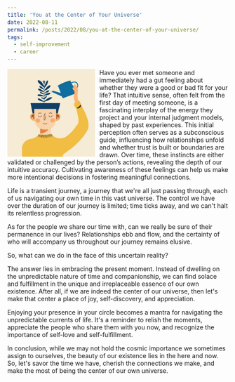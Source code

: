 ```yaml
---
title: 'You at the Center of Your Universe'
date: 2022-08-11
permalink: /posts/2022/08/you-at-the-center-of-your-universe/
tags:
  - self-improvement
  - career
---
```


<img width="200" alt="self-importance" src="/images/posts/you-at-the-center-of-your-universe.png" style="float: left; margin-right: 10px;" /> Have you ever met someone and immediately had a gut feeling about whether they were a good or bad fit for your life? That intuitive sense, often felt from the first day of meeting someone, is a fascinating interplay of the energy they project and your internal judgment models, shaped by past experiences. This initial perception often serves as a subconscious guide, influencing how relationships unfold and whether trust is built or boundaries are drawn. Over time, these instincts are either validated or challenged by the person’s actions, revealing the depth of our intuitive accuracy. Cultivating awareness of these feelings can help us make more intentional decisions in fostering meaningful connections.

Life is a transient journey, a journey that we're all just passing through, each of us navigating our own time in this vast universe. The control we have over the duration of our journey is limited; time ticks away, and we can't halt its relentless progression.

As for the people we share our time with, can we really be sure of their permanence in our lives? Relationships ebb and flow, and the certainty of who will accompany us throughout our journey remains elusive.

So, what can we do in the face of this uncertain reality?

The answer lies in embracing the present moment. Instead of dwelling on the unpredictable nature of time and companionship, we can find solace and fulfillment in the unique and irreplaceable essence of our own existence. After all, if we are indeed the center of our universe, then let's make that center a place of joy, self-discovery, and appreciation.

Enjoying your presence in your circle becomes a mantra for navigating the unpredictable currents of life. It's a reminder to relish the moments, appreciate the people who share them with you now, and recognize the importance of self-love and self-fulfillment.

In conclusion, while we may not hold the cosmic importance we sometimes assign to ourselves, the beauty of our existence lies in the here and now. So, let's savor the time we have, cherish the connections we make, and make the most of being the center of our own universe.
